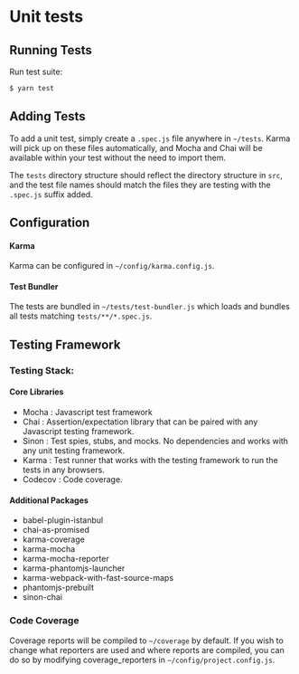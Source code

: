 # Unit tests

## Running Tests

Run test suite:

```bash
$ yarn test
```

## Adding Tests

To add a unit test, simply create a `.spec.js` file anywhere in `~/tests`. Karma will pick up on these files automatically, and Mocha and Chai will be available within your test without the need to import them.

The `tests` directory structure should reflect the directory structure in `src`, and the test file names should match the files they are testing with the `.spec.js` suffix added.

## Configuration

#### Karma

Karma can be configured in `~/config/karma.config.js`.

#### Test Bundler

The tests are bundled in `~/tests/test-bundler.js` which loads and bundles all tests matching `tests/**/*.spec.js`.

## Testing Framework

### Testing Stack:

#### Core Libraries

- Mocha   : Javascript test framework
- Chai    : Assertion/expectation library that can be paired with any Javascript testing framework.
- Sinon   : Test spies, stubs, and mocks. No dependencies and works with any unit testing framework.
- Karma   : Test runner that works with the testing framework to run the tests in any browsers.
- Codecov : Code coverage.

#### Additional Packages

- babel-plugin-istanbul
- chai-as-promised
- karma-coverage
- karma-mocha
- karma-mocha-reporter
- karma-phantomjs-launcher
- karma-webpack-with-fast-source-maps
- phantomjs-prebuilt
- sinon-chai


### Code Coverage

Coverage reports will be compiled to `~/coverage` by default. If you wish to change what reporters are used and where reports are compiled, you can do so by modifying coverage_reporters in `~/config/project.config.js`.
